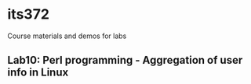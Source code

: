 # its372
Course materials and demos for labs


## Lab10: Perl programming - Aggregation of user info in Linux



